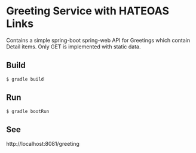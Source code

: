 # Greeting Service with HATEOAS Links

Contains a simple spring-boot spring-web API for Greetings which contain Detail items. Only GET is implemented with static data.

## Build

`$ gradle build`

## Run

`$ gradle bootRun`

## See

http://localhost:8081/greeting
